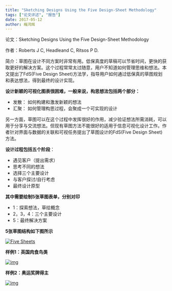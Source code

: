 ```yaml
---
title: "Sketching Designs Using the Five Design-Sheet Methodology"
tags: ["论文评述", "报告"]
date: 2017-05-12
author: 梅鸿辉
---
```


论文：Sketching Designs Using the Five Design-Sheet Methodology

作者：Roberts J C, Headleand C, Ritsos P D.

简介：草图在设计不同方案时非常有用。低保真度的草稿可以节省时间，更快的获取更好的解决方案。这个过程常常太过随意，用户不知道如何管理思维和想法。本文提出了FdS(Five Design Sheet)方法学，指导用户如何通过低保真的草图规划和表达想法，得到最终的设计实现。



**设计新颖的可视化图表很困难，一般来说，构思想法包括两个部分：**

- 发散： 如何构建和激发新颖的想法
- 汇聚： 如何管理构思过程，会聚成一个可实现的设计

另一方面，草图可以在这个过程中发挥很好的作用，减少验证想法所需消耗，可以用于分享与交流想法。但现有草图方法不能很好的适用于信息可视化设计工作。作者针对界面与数据的关联和可视任务提出了草图设计的FdS(Five Design Sheet)方法。

**设计过程包括五个阶段**：

- 遇见客户（提出需求）
- 思考不同的想法
- 选择三个主要设计
- 与客户探讨/自行考虑
- 最终设计原型

**其中需要绘制5张草图表单，分别对印**

- 1：探索想法，草绘概念
- 2，3，4：三个主要设计
- 5：最终解决方案

**5张草图结构如下图所示**

[![Five Sheets](http://www.cad.zju.edu.cn/home/vagblog/wp-content/uploads/2017/05/%E5%9B%BE%E7%89%8712.png)](http://www.cad.zju.edu.cn/home/vagblog/wp-content/uploads/2017/05/%E5%9B%BE%E7%89%8712.png)

**样例1：英国肉食鸟类**

[![img](http://www.cad.zju.edu.cn/home/vagblog/wp-content/uploads/2017/05/QQ%E6%88%AA%E5%9B%BE20170512161652.png)](http://www.cad.zju.edu.cn/home/vagblog/wp-content/uploads/2017/05/QQ%E6%88%AA%E5%9B%BE20170512161652.png)



**样例2：奥运奖牌得主**

[![img](http://www.cad.zju.edu.cn/home/vagblog/wp-content/uploads/2017/05/QQ%E6%88%AA%E5%9B%BE20170512161742.png)](http://www.cad.zju.edu.cn/home/vagblog/wp-content/uploads/2017/05/QQ%E6%88%AA%E5%9B%BE20170512161742.png)
